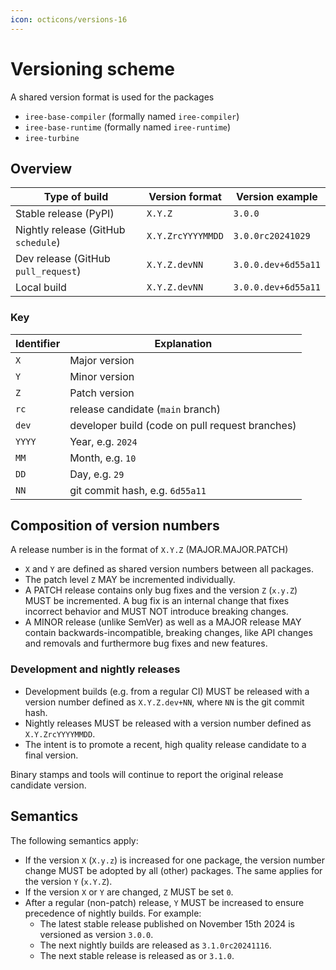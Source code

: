 ```yaml
---
icon: octicons/versions-16
---
```


# Versioning scheme

A shared version format is used for the packages

* `iree-base-compiler` (formally named `iree-compiler`)
* `iree-base-runtime` (formally named `iree-runtime`)
* `iree-turbine`

## Overview

Type of build | Version format | Version example
------------- | -------------- | ---------------
Stable release (PyPI) | `X.Y.Z` | `3.0.0`
Nightly release (GitHub `schedule`) | `X.Y.ZrcYYYYMMDD` | `3.0.0rc20241029`
Dev release (GitHub `pull_request`) | `X.Y.Z.devNN` | `3.0.0.dev+6d55a11`
Local build | `X.Y.Z.devNN` | `3.0.0.dev+6d55a11`

### Key

Identifier | Explanation
---------- | -----------
`X` | Major version
`Y` | Minor version
`Z` | Patch version
`rc` | release candidate (`main` branch)
`dev` | developer build (code on pull request branches)
`YYYY` | Year, e.g. `2024`
`MM` | Month, e.g. `10`
`DD` | Day, e.g. `29`
`NN` | git commit hash, e.g. `6d55a11`

## Composition of version numbers

A release number is in the format of `X.Y.Z` (MAJOR.MAJOR.PATCH)

* `X` and `Y` are defined as shared version numbers between all packages.
* The patch level `Z` MAY be incremented individually.
* A PATCH release contains only bug fixes and the version `Z` (`x.y.Z`) MUST be
  incremented. A bug fix is an internal change that fixes incorrect behavior
  and MUST NOT introduce breaking changes.
* A MINOR release (unlike SemVer) as well as a MAJOR release MAY contain
  backwards-incompatible, breaking changes, like API changes and removals and
  furthermore bug fixes and new features.

### Development and nightly releases

* Development builds (e.g. from a regular CI) MUST be released with a version
  number defined as `X.Y.Z.dev+NN`, where `NN` is the git commit hash.
* Nightly releases MUST be released with a version number defined as `X.Y.ZrcYYYYMMDD`.
* The intent is to promote a recent, high quality release candidate to a final
  version.

Binary stamps and tools will continue to report the original release candidate version.

## Semantics

The following semantics apply:

* If the version `X` (`X.y.z`) is increased for one package, the version number
  change MUST be adopted by all (other) packages. The same applies for the
  version `Y` (`x.Y.Z`).
* If the version `X` or `Y` are changed, `Z` MUST be set `0`.
* After a regular (non-patch) release, `Y` MUST be increased to ensure
  precedence of nightly builds.
  For example:
    * The latest stable release published on November 15th 2024 is versioned as
      version `3.0.0`.
    * The next nightly builds are released as `3.1.0rc20241116`.
    * The next stable release is released as or `3.1.0`.
